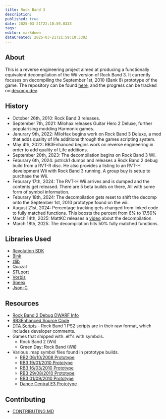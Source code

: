 ```yaml
---
title: Rock Band 3
description: 
published: true
date: 2025-03-21T22:10:59.833Z
tags: 
editor: markdown
dateCreated: 2025-03-21T21:59:10.330Z
---
```


## About
This is a reverse engineering project aimed at producing a functionally equivalent decompilation of the Wii version of Rock Band 3. It currently focuses on decompiling the September 1st, 2010 (Bank 8) prototype of the game.
The repository can be found [here](https://github.com/DarkRTA/rb3), and the progress can be tracked on [decomp.dev](https://decomp.dev/DarkRTA/rb3).


## History
* October 26th, 2010: Rock Band 3 releases.
* September 7th, 2021: Milohax releases Guitar Hero 2 Deluxe, further popularising modding Harmonix games.
* Janurary 9th, 2022: MiloHax begins work on Rock Band 3 Deluxe, a mod that adds quality of life additions through the games scripting system. 
* May 4th, 2022: RB3Enhanced begins work on reverse engineering in order to add quality of Life additions.
* September 20th, 2023: The decompilation begins on Rock Band 3 Wii.
* Feburary 6th, 2024: pstrick1 dumps and releases a Rock Band 2 debug build from a RVT-R disc. He also provides a listing to an RVT-H development Wii with Rock Band 3 running. A group buy is setup to purchase the Wii.
* Feburary 17th, 2024: The RVT-H Wii arrives and is dumped and the contents get released. There are 5 beta builds on there, All with some form of symbol information.
* Feburary 18th, 2024: The decompilation gets reset to shift the decomp onto the September 1st, 2010 prototype found on the wii.
* August 21st, 2024: Percentage tracking gets changed from linked code to fully matched functions. This boosts the percent from 6% to 17.50% 
* March 14th, 2025: MattKC releases a [video](https://youtu.be/WdJ-Hqx3rNw?si=HZjPJ02zrPDmsWGr) about the decompilation.
* March 18th, 2025: The decompilation hits 50% fully matched functions.

## Libraries Used
* [Revolution SDK](/libraries/dolphin-sdk)
* [Bink](https://www.radgametools.com/bnkmain.htm)
* [zlib](https://github.com/madler/zlib)
* Quazal
* [STLport](https://github.com/LiveMirror/stlport)
*	[Vorbis](https://github.com/xiph/vorbis)
* [Speex](https://gitlab.xiph.org/xiph/speex)
* [Json-C](https://github.com/json-c/json-c)


## Resources
* [Rock Band 2 Debug DWARF Info](https://github.com/DarkRTA/rb3/tree/master/doc/rb2_dump)
* [RB3Enhanced Source Code](https://github.com/RBEnhanced/RB3Enhanced)
* [DTA Scripts](https://github.com/hmxmilohax/milo-script-library) -  Rock Band 1 PS2 scripts are in their raw format, which includes developer comments.
* Games that shipped with .elf's with symbols.
	* Rock Band 2 (Wii)
	* Green Day: Rock Band (Wii)
* Various .map symbol files found in prototype builds.
	* [RB2 06/10/2008 Prototype](https://github.com/hmxmilohax/milo-executable-library/blob/main/rb2/Wii%20Prototype%20(Debug)/band_r_wii.map)
	* [RB3 19/01/2010 Prototype](https://github.com/hmxmilohax/milo-executable-library/blob/main/rb3/Wii%20Proto%20(Bank%206)%20(Debug)/band_r_wii.map)
	* [RB3 16/03/2010 Prototype](https://github.com/hmxmilohax/milo-executable-library/blob/main/rb3/Wii%20Proto%20(Bank%205)%20(Debug)/band_r_wii.map) 
	* [RB3 29/08/2010 Prototype](https://github.com/hmxmilohax/milo-executable-library/blob/main/rb3/Wii%20Proto%20(Bank%202)%20(Debug)/band_r_wii.map) 
	* [RB3 01/09/2010 Prototype](https://github.com/hmxmilohax/milo-executable-library/blob/main/rb3/Wii%20Proto%20(Bank%208)%20(Debug)/band_r_wii.map)
  * [Dance Central E3 Prototype](https://github.com/hmxmilohax/milo-executable-library/blob/main/dc1/E3%202010%20(Debug)/ham_r.map)
      


## Contributing
* [CONTRIBUTING.MD](https://github.com/DarkRTA/rb3/blob/master/CONTRIBUTING.md)

